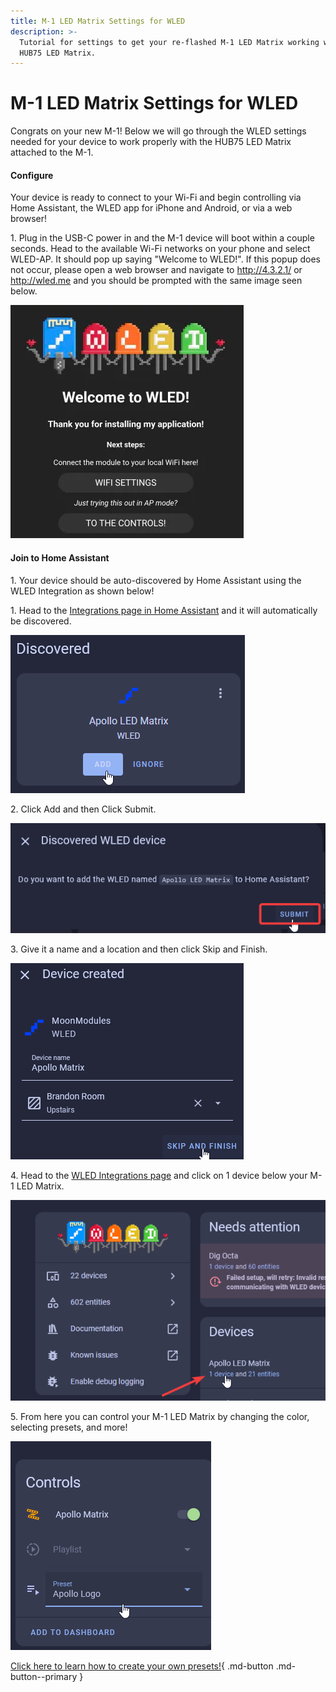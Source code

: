 ```yaml
---
title: M-1 LED Matrix Settings for WLED
description: >-
  Tutorial for settings to get your re-flashed M-1 LED Matrix working with the
  HUB75 LED Matrix.
---
```

# M-1 LED Matrix Settings for WLED

Congrats on your new M-1! Below we will go through the WLED settings needed for your device to work properly with the HUB75 LED Matrix attached to the M-1.

#### Configure

Your device is ready to connect to your Wi-Fi and begin controlling via Home Assistant, the WLED app for iPhone and Android, or via a web browser!

1\. Plug in the USB-C power in and the M-1 device will boot within a couple seconds. Head to the available Wi-Fi networks on your phone and select WLED-AP. It should pop up saying "Welcome to WLED!". If this popup does not occur, please open a web browser and navigate to <a href="http://4.3.2.1/" target="_blank" rel="noopener">http://4.3.2.1/</a> or <a href="http://wled.me" target="_blank" rel="noreferrer nofollow noopener">http://wled.me</a> and you should be prompted with the same image seen below.

![](../../../assets/m-1-getting-started.png)

#### Join to Home Assistant

1\. Your device should be auto-discovered by Home Assistant using the WLED Integration as shown below!

1\. Head to the <a href="http://homeassistant.local:8123/config/integrations" target="_blank" rel="noreferrer nofollow noopener">Integrations page in Home Assistant</a> and it will automatically be discovered.

![](../../../assets/m-1-setup-wled-integration-add-device.png)

2\. Click Add and then Click Submit.

![](../../../assets/m-1-setup-wled-integration-click-submit.png)

3\. Give it a name and a location and then click Skip and Finish.

![](../../../assets/m-1-setup-wled-integration-name-location-finish.png)

4\. Head to the <a href="http://homeassistant.local:8123/config/integrations/integration/wled" target="_blank" rel="noreferrer nofollow noopener">WLED Integrations page</a> and click on 1 device below your M-1 LED Matrix.

![](../../../assets/m-1-setup-wled-integration-click-device.png)

5\. From here you can control your M-1 LED Matrix by changing the color, selecting presets, and more!

![](../../../assets/m-1-setup-wled-integration-test-device.png)

[Click here to learn how to create your own presets!](https://wiki.apolloautomation.com/products/m1/examples/create-logo-image/){  .md-button .md-button--primary }